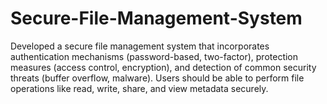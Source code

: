# Secure-File-Management-System
Developed a secure file management system that incorporates authentication mechanisms (password-based, two-factor), protection measures (access control, encryption), and detection of common security threats (buffer overflow, malware). Users should be able to perform file operations like read, write, share, and view metadata securely.
